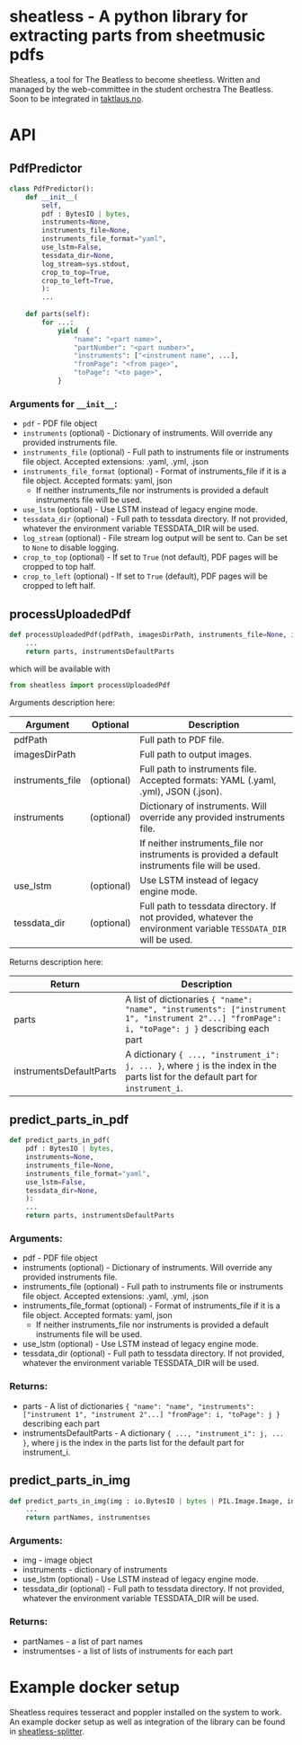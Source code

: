# sheatless - A python library for extracting parts from sheetmusic pdfs

Sheatless, a tool for The Beatless to become sheetless. Written and managed by the web-committee in the student orchestra The Beatless. Soon to be integrated in [taktlaus.no](https://taktlaus.no/).

# API

## PdfPredictor

```py
class PdfPredictor():
	def __init__(
        self,
        pdf : BytesIO | bytes,
        instruments=None,
        instruments_file=None,
        instruments_file_format="yaml",
        use_lstm=False,
        tessdata_dir=None,
        log_stream=sys.stdout,
        crop_to_top=True,
        crop_to_left=True,
        ):
		...
	
	def parts(self):
		for ...:
			yield  {
				"name": "<part name>",
				"partNumber": "<part number>",
				"instruments": ["<instrument name", ...],
				"fromPage": "<from page>",
				"toPage": "<to page>",
			}
```

### Arguments for `__init__`:
- `pdf`                                - PDF file object
- `instruments`             (optional) - Dictionary of instruments. Will override any provided instruments file.
- `instruments_file`        (optional) - Full path to instruments file or instruments file object. Accepted extensions: .yaml, .yml, .json
- `instruments_file_format` (optional) - Format of instruments_file if it is a file object. Accepted formats: yaml, json
  - If neither instruments_file nor instruments is provided a default instruments file will be used.
- `use_lstm`                (optional) - Use LSTM instead of legacy engine mode.
- `tessdata_dir`            (optional) - Full path to tessdata directory. If not provided, whatever the environment variable TESSDATA_DIR will be used.
- `log_stream`              (optional) - File stream log output will be sent to. Can be set to `None` to disable logging.
- `crop_to_top`             (optional) - If set to `True` (not default), PDF pages will be cropped to top half.
- `crop_to_left`            (optional) - If set to `True` (default), PDF pages will be cropped to left half.

## processUploadedPdf

```python
def processUploadedPdf(pdfPath, imagesDirPath, instruments_file=None, instruments=None, use_lstm=False, tessdata_dir=None):
    ...
	return parts, instrumentsDefaultParts
```

which will be available with

```python
from sheatless import processUploadedPdf
```

Arguments description here:

| Argument         | Optional   | Description                                                                                                      |
| ---------------- | ---------- | ---------------------------------------------------------------------------------------------------------------- |
| pdfPath          |            | Full path to PDF file.                                                                                           |
| imagesDirPath    |            | Full path to output images.                                                                                      |
| instruments_file | (optional) | Full path to instruments file. Accepted formats: YAML (.yaml, .yml), JSON (.json).                               |
| instruments      | (optional) | Dictionary of instruments. Will override any provided instruments file.                                          |
|                  |            | If neither instruments_file nor instruments is provided a default instruments file will be used.                 |
| use_lstm         | (optional) | Use LSTM instead of legacy engine mode.                                                                          |
| tessdata_dir     | (optional) | Full path to tessdata directory. If not provided, whatever the environment variable `TESSDATA_DIR` will be used. |

Returns description here:

| Return                  | Description                                                                                                                       |
| ----------------------- | --------------------------------------------------------------------------------------------------------------------------------- |
| parts                   | A list of dictionaries `{ "name": "name", "instruments": ["instrument 1", "instrument 2"...] "fromPage": i, "toPage": j }` describing each part                                    |
| instrumentsDefaultParts | A dictionary `{ ..., "instrument_i": j, ... }`, where `j` is the index in the parts list for the default part for `instrument_i`. |

## predict_parts_in_pdf

```py
def predict_parts_in_pdf(
	pdf : BytesIO | bytes,
	instruments=None,
	instruments_file=None,
	instruments_file_format="yaml",
	use_lstm=False,
	tessdata_dir=None,
	):
    ...
    return parts, instrumentsDefaultParts
```

### Arguments:
- pdf                                - PDF file object
- instruments             (optional) - Dictionary of instruments. Will override any provided instruments file.
- instruments_file        (optional) - Full path to instruments file or instruments file object. Accepted extensions: .yaml, .yml, .json
- instruments_file_format (optional) - Format of instruments_file if it is a file object. Accepted formats: yaml, json
  - If neither instruments_file nor instruments is provided a default instruments file will be used.
- use_lstm                (optional) - Use LSTM instead of legacy engine mode.
- tessdata_dir            (optional) - Full path to tessdata directory. If not provided, whatever the environment variable TESSDATA_DIR will be used.

### Returns:
- parts                              - A list of dictionaries `{ "name": "name", "instruments": ["instrument 1", "instrument 2"...] "fromPage": i, "toPage": j }` describing each part
- instrumentsDefaultParts            - A dictionary `{ ..., "instrument_i": j, ... }`, where j is the index in the parts list for the default part for instrument_i.

## predict_parts_in_img

```py
def predict_parts_in_img(img : io.BytesIO | bytes | PIL.Image.Image, instruments, use_lstm=False, tessdata_dir=None) -> typing.Tuple[list, list]:
    ...
    return partNames, instrumentses
```

### Arguments:
- img                     - image object
- instruments             - dictionary of instruments
- use_lstm     (optional) - Use LSTM instead of legacy engine mode.
- tessdata_dir (optional) - Full path to tessdata directory. If not provided, whatever the environment variable TESSDATA_DIR will be used.

### Returns:
- partNames               - a list of part names
- instrumentses           - a list of lists of instruments for each part

# Example docker setup

Sheatless requires tesseract and poppler installed on the system to work. An example docker setup as well as integration of the library can be found in [sheatless-splitter](https://github.com/sigurdo/sheatless-splitter).
